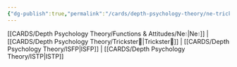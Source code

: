 ```yaml
---
{"dg-publish":true,"permalink":"/cards/depth-psychology-theory/ne-trickster/","created":"2023-01-05T12:12:18.757+01:00","updated":"2023-04-23T11:02:44.366+02:00"}
---
```


[[CARDS/Depth Psychology Theory/Functions & Attitudes/Ne💧\|Ne💧]] | [[CARDS/Depth Psychology Theory/Trickster🤡\|Trickster🤡]] | [[CARDS/Depth Psychology Theory/ISFP\|ISFP]] | [[CARDS/Depth Psychology Theory/ISTP\|ISTP]]
